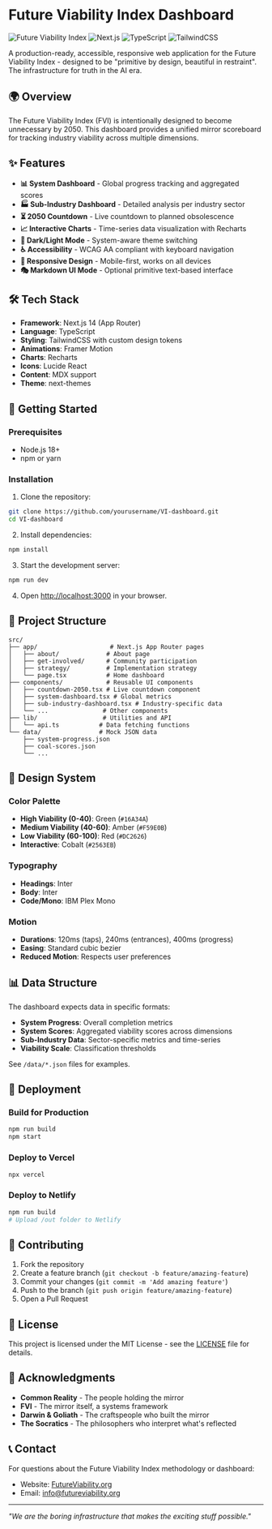 # Future Viability Index Dashboard

![Future Viability Index](https://img.shields.io/badge/FVI-Dashboard-blue)
![Next.js](https://img.shields.io/badge/Next.js-14-black)
![TypeScript](https://img.shields.io/badge/TypeScript-5-blue)
![TailwindCSS](https://img.shields.io/badge/TailwindCSS-3-blue)

A production-ready, accessible, responsive web application for the Future Viability Index - designed to be "primitive by design, beautiful in restraint". The infrastructure for truth in the AI era.

## 🌍 Overview

The Future Viability Index (FVI) is intentionally designed to become unnecessary by 2050. This dashboard provides a unified mirror scoreboard for tracking industry viability across multiple dimensions.

## ✨ Features

- **📊 System Dashboard** - Global progress tracking and aggregated scores
- **🏭 Sub-Industry Dashboard** - Detailed analysis per industry sector
- **⏳ 2050 Countdown** - Live countdown to planned obsolescence
- **📈 Interactive Charts** - Time-series data visualization with Recharts
- **🎨 Dark/Light Mode** - System-aware theme switching
- **♿ Accessibility** - WCAG AA compliant with keyboard navigation
- **📱 Responsive Design** - Mobile-first, works on all devices
- **🎭 Markdown UI Mode** - Optional primitive text-based interface

## 🛠 Tech Stack

- **Framework**: Next.js 14 (App Router)
- **Language**: TypeScript
- **Styling**: TailwindCSS with custom design tokens
- **Animations**: Framer Motion
- **Charts**: Recharts
- **Icons**: Lucide React
- **Content**: MDX support
- **Theme**: next-themes

## 🚀 Getting Started

### Prerequisites

- Node.js 18+ 
- npm or yarn

### Installation

1. Clone the repository:
```bash
git clone https://github.com/yourusername/VI-dashboard.git
cd VI-dashboard
```

2. Install dependencies:
```bash
npm install
```

3. Start the development server:
```bash
npm run dev
```

4. Open [http://localhost:3000](http://localhost:3000) in your browser.

## 📁 Project Structure

```
src/
├── app/                    # Next.js App Router pages
│   ├── about/             # About page
│   ├── get-involved/      # Community participation
│   ├── strategy/          # Implementation strategy
│   └── page.tsx           # Home dashboard
├── components/            # Reusable UI components
│   ├── countdown-2050.tsx # Live countdown component
│   ├── system-dashboard.tsx # Global metrics
│   ├── sub-industry-dashboard.tsx # Industry-specific data
│   └── ...               # Other components
├── lib/                  # Utilities and API
│   └── api.ts           # Data fetching functions
└── data/                # Mock JSON data
    ├── system-progress.json
    ├── coal-scores.json
    └── ...
```

## 🎨 Design System

### Color Palette
- **High Viability (0-40)**: Green (`#16A34A`)
- **Medium Viability (40-60)**: Amber (`#F59E0B`) 
- **Low Viability (60-100)**: Red (`#DC2626`)
- **Interactive**: Cobalt (`#2563EB`)

### Typography
- **Headings**: Inter
- **Body**: Inter  
- **Code/Mono**: IBM Plex Mono

### Motion
- **Durations**: 120ms (taps), 240ms (entrances), 400ms (progress)
- **Easing**: Standard cubic bezier
- **Reduced Motion**: Respects user preferences

## 📊 Data Structure

The dashboard expects data in specific formats:

- **System Progress**: Overall completion metrics
- **System Scores**: Aggregated viability scores across dimensions
- **Sub-Industry Data**: Sector-specific metrics and time-series
- **Viability Scale**: Classification thresholds

See `/data/*.json` files for examples.

## 🚀 Deployment

### Build for Production

```bash
npm run build
npm start
```

### Deploy to Vercel

```bash
npx vercel
```

### Deploy to Netlify

```bash
npm run build
# Upload /out folder to Netlify
```

## 🤝 Contributing

1. Fork the repository
2. Create a feature branch (`git checkout -b feature/amazing-feature`)
3. Commit your changes (`git commit -m 'Add amazing feature'`)
4. Push to the branch (`git push origin feature/amazing-feature`)
5. Open a Pull Request

## 📄 License

This project is licensed under the MIT License - see the [LICENSE](LICENSE) file for details.

## 🌟 Acknowledgments

- **Common Reality** - The people holding the mirror
- **FVI** - The mirror itself, a systems framework  
- **Darwin & Goliath** - The craftspeople who built the mirror
- **The Socratics** - The philosophers who interpret what's reflected

## 📞 Contact

For questions about the Future Viability Index methodology or dashboard:

- Website: [FutureViability.org](https://futureviability.org)
- Email: info@futureviability.org

---

*"We are the boring infrastructure that makes the exciting stuff possible."*